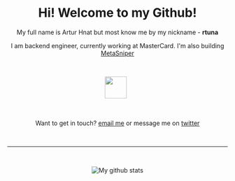 <h1 align="center"> Hi! Welcome to my Github! </h1>
<p align="center">My full name is Artur Hnat but most know me by my nickname - <b>rtuna</b><p>
<p align="center">I am backend engineer, currently working at MasterCard. I'm also building <a href="https://twitter.com/Metasniper_app">MetaSniper</a><p>
<br>
<p align="center">
  <a href="https://twitter.com/Metasniper_app"><img width=50 src="https://i.imgur.com/KzWxKw0.png"></a>&nbsp;&nbsp;
</p>
<br>

<p align="center">
Want to get in touch?
  <a target="_blank" href="mailto: artur@hnat.me">email me</a> or message me on <a target="_blank" href="https://twitter.com/messages/compose?recipient_id=1227556666406789120">twitter</a>
<p>
<br>

***

&nbsp;&nbsp;
<p align="center">
  <a><img src="https://github-readme-stats.vercel.app/api/top-langs/?username=rtunazzz&layout=compact" alt="My github stats"></a>
</p>
